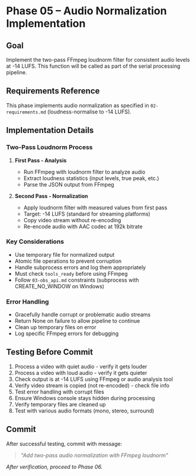 # Phase 05 – Audio Normalization Implementation

## Goal
Implement the two-pass FFmpeg loudnorm filter for consistent audio levels at -14 LUFS. This function will be called as part of the serial processing pipeline.

## Requirements Reference
This phase implements audio normalization as specified in `02-requirements.md` (loudness-normalise to -14 LUFS).

## Implementation Details

### Two-Pass Loudnorm Process
1. **First Pass - Analysis**
   - Run FFmpeg with loudnorm filter to analyze audio
   - Extract loudness statistics (input levels, true peak, etc.)
   - Parse the JSON output from FFmpeg

2. **Second Pass - Normalization**
   - Apply loudnorm filter with measured values from first pass
   - Target: -14 LUFS (standard for streaming platforms)
   - Copy video stream without re-encoding
   - Re-encode audio with AAC codec at 192k bitrate

### Key Considerations
- Use temporary file for normalized output
- Atomic file operations to prevent corruption
- Handle subprocess errors and log them appropriately
- Must check `tools_ready` before using FFmpeg
- Follow `03-obs_api.md` constraints (subprocess with CREATE_NO_WINDOW on Windows)

### Error Handling
- Gracefully handle corrupt or problematic audio streams
- Return None on failure to allow pipeline to continue
- Clean up temporary files on error
- Log specific FFmpeg errors for debugging

## Testing Before Commit
1. Process a video with quiet audio - verify it gets louder
2. Process a video with loud audio - verify it gets quieter  
3. Check output is at -14 LUFS using FFmpeg or audio analysis tool
4. Verify video stream is copied (not re-encoded) - check file info
5. Test error handling with corrupt files
6. Ensure Windows console stays hidden during processing
7. Verify temporary files are cleaned up
8. Test with various audio formats (mono, stereo, surround)

## Commit
After successful testing, commit with message:  
> *"Add two-pass audio normalization with FFmpeg loudnorm"*

*After verification, proceed to Phase 06.*